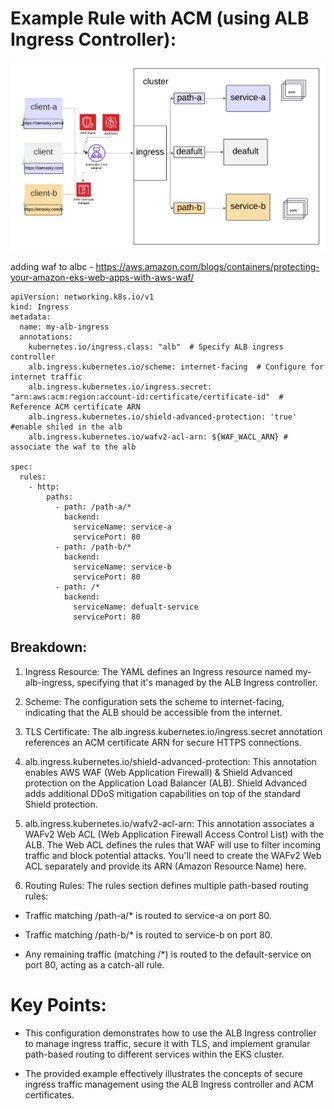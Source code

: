 # Example Rule with ACM (using ALB Ingress Controller):


![Image description](arc.png)


adding waf to albc - https://aws.amazon.com/blogs/containers/protecting-your-amazon-eks-web-apps-with-aws-waf/
```
apiVersion: networking.k8s.io/v1 
kind: Ingress
metadata:
  name: my-alb-ingress
  annotations:
    kubernetes.io/ingress.class: "alb"  # Specify ALB ingress controller
    alb.ingress.kubernetes.io/scheme: internet-facing  # Configure for internet traffic
    alb.ingress.kubernetes.io/ingress.secret: "arn:aws:acm:region:account-id:certificate/certificate-id"  # Reference ACM certificate ARN
    alb.ingress.kubernetes.io/shield-advanced-protection: 'true' #enable shiled in the alb
    alb.ingress.kubernetes.io/wafv2-acl-arn: ${WAF_WACL_ARN} # associate the waf to the alb 
    
spec:
  rules:
    - http:
        paths:
          - path: /path-a/*
            backend:
              serviceName: service-a
              servicePort: 80                        
          - path: /path-b/*
            backend:
              serviceName: service-b
              servicePort: 80            
          - path: /*
            backend:
              serviceName: defualt-service
              servicePort: 80
```


## Breakdown:

1. Ingress Resource: The YAML defines an Ingress resource named my-alb-ingress, specifying that it's managed by the ALB Ingress controller.

2. Scheme: The configuration sets the scheme to internet-facing, indicating that the ALB should be accessible from the internet.

3. TLS Certificate: The alb.ingress.kubernetes.io/ingress.secret annotation references an ACM certificate ARN for secure HTTPS connections.
4. alb.ingress.kubernetes.io/shield-advanced-protection: This annotation enables AWS WAF (Web Application Firewall) & Shield Advanced protection on the Application Load Balancer (ALB). Shield Advanced adds additional DDoS mitigation capabilities on top of the standard Shield protection.

5. alb.ingress.kubernetes.io/wafv2-acl-arn: This annotation associates a WAFv2 Web ACL (Web Application Firewall Access Control List) with the ALB. The Web ACL defines the rules that WAF will use to filter incoming traffic and block potential attacks. You'll need to create the WAFv2 Web ACL separately and provide its ARN (Amazon Resource Name) here.

6. Routing Rules: The rules section defines multiple path-based routing rules:

 * Traffic matching /path-a/* is routed to service-a on port 80.

 * Traffic matching /path-b/* is routed to service-b on port 80.

  * Any remaining traffic (matching /*) is routed to the default-service on port 80, acting as a catch-all rule.

# Key Points:

* This configuration demonstrates how to use the ALB Ingress controller to manage ingress traffic, secure it with TLS, and implement granular path-based routing to different services within the EKS cluster.

* The provided example effectively illustrates the concepts of secure ingress traffic management using the ALB Ingress controller and ACM certificates.
